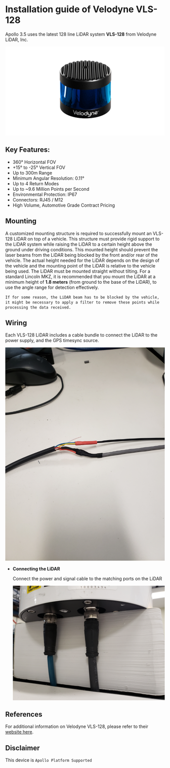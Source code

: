 # Installation guide of Velodyne VLS-128

Apollo 3.5 uses the latest 128 line LiDAR system **VLS-128** from Velodyne LiDAR, Inc.

![](images/vls_128.png)

## Key Features:

- 360° Horizontal FOV
- +15° to -25° Vertical FOV
- Up to 300m Range
- Minimum Angular Resolution: 0.11°
- Up to 4 Return Modes
- Up to ~9.6 Million Points per Second
- Environmental Protection: IP67
- Connectors: RJ45 / M12
- High Volume, Automotive Grade Contract Pricing


## Mounting

A customized mounting structure is required to successfully mount an VLS-128 LiDAR on top of a vehicle. This structure must provide rigid support to the LiDAR system while raising the LiDAR to a certain height above the ground under driving conditions. This mounted height should prevent the laser beams from the LiDAR being blocked by the front and/or rear of the vehicle. The actual height needed for the LiDAR depends on the design of the vehicle and the mounting point of the LiDAR is relative to the vehicle being used. The LiDAR must be mounted straight without tilting. 
For a standard Lincoln MKZ, it is recommended that you mount the LiDAR at a minimum height of **1.8 meters** (from ground to the base of the LiDAR), to use the angle range for detection effectively.

```
If for some reason, the LiDAR beam has to be blocked by the vehicle, it might be necessary to apply a filter to remove these points while processing the data received.
```

## Wiring

Each VLS-128 LiDAR includes a cable bundle to connect the LiDAR to the power supply, and the GPS timesync source.

![](images/power_cable.jpg)

* **Connecting the LiDAR**

   Connect the power and signal cable to the matching ports on the LiDAR

   ![](images/Connectors.jpg)

## References

For additional information on Velodyne VLS-128, please refer to their 
[website here](https://velodynelidar.com/vls-128.html).

## Disclaimer

This device is `Apollo Platform Supported`
      
